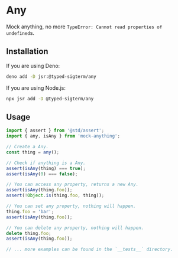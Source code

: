 # Any

Mock anything, no more `TypeError: Cannot read properties of undefined`s.

## Installation

If you are using Deno:

```sh
deno add -D jsr:@typed-sigterm/any
```

If you are using Node.js:

```sh
npx jsr add -D @typed-sigterm/any
```

## Usage

```ts
import { assert } from '@std/assert';
import { any, isAny } from 'mock-anything';

// Create a Any.
const thing = any();

// Check if anything is a Any.
assert(isAny(thing) === true);
assert(isAny(0) === false);

// You can access any property, returns a new Any.
assert(isAny(thing.foo));
assert(!Object.is(thing.foo, thing));

// You can set any property, nothing will happen.
thing.foo = 'bar';
assert(isAny(thing.foo));

// You can delete any property, nothing will happen.
delete thing.foo;
assert(isAny(thing.foo));

// ... more examples can be found in the `__tests__` directory.
```
